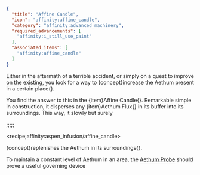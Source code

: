 ```json
{
  "title": "Affine Candle",
  "icon": "affinity:affine_candle",
  "category": "affinity:advanced_machinery",
  "required_advancements": [
    "affinity:i_still_use_paint"
  ],
  "associated_items": [
    "affinity:affine_candle"
  ]
}
```

Either in the aftermath of a terrible accident, or simply on a quest to improve on the existing, you look for a way
to {concept}increase the Aethum present in a certain place{}.


You find the answer to this in the {item}Affine Candle{}. Remarkable simple in construction, it disperses any 
{item}Aethum Flux{} in its buffer into its surroundings. This way, it slowly but surely 

;;;;;

<recipe;affinity:aspen_infusion/affine_candle>

{concept}replenishes the Aethum in its surroundings{}.


To maintain a constant level of Aethum in an area, the [Aethum Probe](^affinity:aethum_probe) should prove a useful
governing device